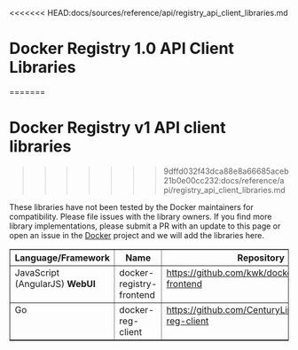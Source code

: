 <!--[metadata]>
+++
title = "Registry API v1 client libraries"
description = "Various client libraries available to use with the Docker registry API"
keywords = ["API, Docker, index, registry, REST, documentation, clients, C#, Erlang, Go, Groovy, Java, JavaScript, Perl, PHP, Python, Ruby, Rust,  Scala"]
[menu.main]
parent="smn_registry_ref"
+++
<![end-metadata]-->

<<<<<<< HEAD:docs/sources/reference/api/registry_api_client_libraries.md
# Docker Registry 1.0 API Client Libraries
=======
# Docker Registry v1 API client libraries
>>>>>>> 9dffd032f43dca88e8a66685aceb21b0e00cc232:docs/reference/api/registry_api_client_libraries.md

These libraries have not been tested by the Docker maintainers for
compatibility. Please file issues with the library owners. If you find
more library implementations, please submit a PR with an update to this page
or open an issue in the [Docker](https://github.com/docker/docker/issues) 
project and we will add the libraries here.


<table border="1" class="docutils">
  <colgroup>
    <col width="24%">
    <col width="17%">
    <col width="48%">
    <col width="11%">
  </colgroup>
  <thead valign="bottom">
    <tr class="row-odd"><th class="head">Language/Framework</th>
      <th class="head">Name</th>
      <th class="head">Repository</th>
      <th class="head">Status</th>
    </tr>
  </thead>
  <tbody valign = "top">
    <tr class="row-even">
      <td>JavaScript (AngularJS) <strong>WebUI</strong></td>
      <td>docker-registry-frontend</td>
      <td><a class="reference external" href="https://github.com/kwk/docker-registry-frontend">https://github.com/kwk/docker-registry-frontend</a></td>
      <td>Active</td>
    </tr>
    <tr class="row-odd">
      <td>Go</td>
      <td>docker-reg-client</td>
      <td><a class="reference external" href="https://github.com/CenturyLinkLabs/docker-reg-client">https://github.com/CenturyLinkLabs/docker-reg-client</a></td>
      <td>Active</td>
    </tr>
  </tbody>
</table>

